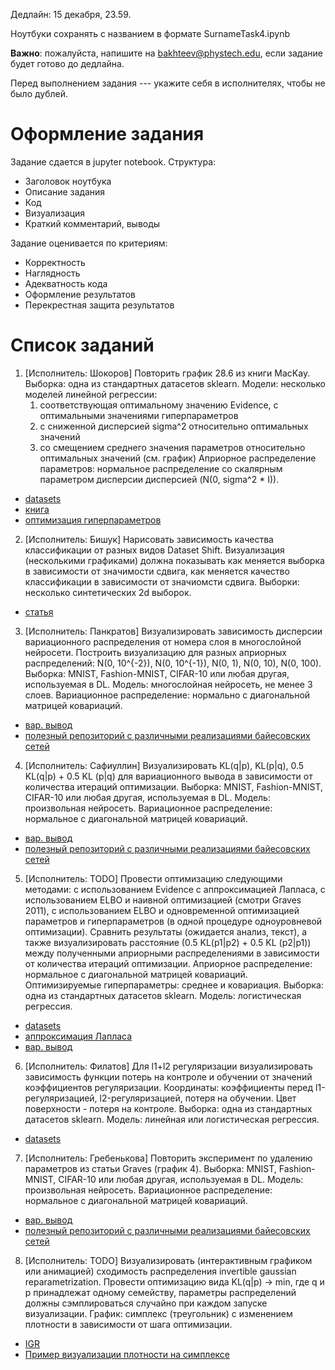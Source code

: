 Дедлайн: 15 декабря, 23.59.

Ноутбуки сохранять с названием в формате SurnameTask4.ipynb

**Важно**: пожалуйста, напишите на bakhteev@phystech.edu, если задание будет готово до дедлайна.

Перед выполнением задания --- укажите себя в исполнителях, чтобы не было дублей.


# Оформление задания
Задание сдается в jupyter notebook. Структура:
* Заголовок ноутбука
* Описание задания
* Код
* Визуализация
* Краткий комментарий, выводы

Задание оценивается по критериям:
* Корректность
* Наглядность
* Адекватность кода
* Оформление результатов
* Перекрестная защита результатов


# Список заданий

1. [Исполнитель: Шокоров] Повторить график 28.6 из книги MacKay. Выборка: одна из стандартных датасетов sklearn. Модели: несколько моделей линейной регрессии:
    1. соответствующая оптимальному значению Evidence, с оптимальными значениями гиперпараметров
    2. с сниженной дисперсией sigma^2 относительно оптимальных значений
    3. со смещением среднего значения параметров относительно оптимальных значений (см. график)
Априорное распределение параметров: нормальное распределение со скалярным параметром дисперсии дисперсией (N(0, sigma^2 * I)).
* [datasets](https://scikit-learn.org/stable/datasets/toy_dataset.html)
* [книга](http://www.inference.org.uk/itprnn/book.pdf)
* [оптимизация гиперпараметров](http://strijov.com/papers/HyperOptimizationEng.pdf)


2. [Исполнитель: Бишук] Нарисовать зависимость качества классификации от разных видов Dataset Shift. Визуализация (несколькими графиками) должна показывать как меняется выборка в зависимости от значимости сдвига, как меняется качество классификации в зависимости от значиомсти сдвига. Выборки: несколько синтетических 2d выборок. 
* [статья](https://rtg.cis.upenn.edu/cis700-2019/papers/dataset-shift/dataset-shift-terminology.pdf)


3. [Исполнитель: Панкратов] Визуализировать зависимость дисперсии вариационного распределения от номера слоя в многослойной нейросети. Построить визуализацию для разных априорных распределений: N(0, 10^{-2}), N(0, 10^{-1}), N(0, 1), N(0, 10), N(0, 100).
Выборка: MNIST, Fashion-MNIST, CIFAR-10 или любая другая, используемая в DL. Модель: многослойная нейросеть, не менее 3 слоев. Вариационное распределение: нормально с диагональной матрицей ковариаций.
* [вар. вывод](https://papers.nips.cc/paper/2011/file/7eb3c8be3d411e8ebfab08eba5f49632-Paper.pdf)
* [полезный репозиторий с различными реализациями байесовских сетей](https://github.com/JavierAntoran/Bayesian-Neural-Networks#uncertainty-decomposition)

4. [Исполнитель: Сафиуллин] Визуализировать KL(q|p), KL(p|q), 0.5 KL(q|p) + 0.5 KL (p|q) для вариационного вывода в зависимости от количества итераций оптимизации.  Выборка: MNIST, Fashion-MNIST, CIFAR-10 или любая другая, используемая в DL. Модель: произвольная нейросеть. Вариационное распределение: нормальное с диагональной матрицей ковариаций.
* [вар. вывод](https://papers.nips.cc/paper/2011/file/7eb3c8be3d411e8ebfab08eba5f49632-Paper.pdf)
* [полезный репозиторий с различными реализациями байесовских сетей](https://github.com/JavierAntoran/Bayesian-Neural-Networks#uncertainty-decomposition)

5. [Исполнитель: TODO] Провести оптимизацию следующими методами: с использованием Evidence с аппроксимацией Лапласа, с использованием ELBO и наивной оптимизацией (смотри Graves 2011), с использованием ELBO и одновременной оптимизацией параметров и гиперпараметров (в одной процедуре одноуровневой оптимизации). Сравнить результаты (ожидается анализ, текст), а также визуализировать расстояние (0.5 KL(p1|p2) + 0.5 KL (p2|p1)) между полученными априорными распределениями в зависимости от количества итераций оптимизации.  Априорное распределение: нормальное с диагональной матрицей ковариаций. Оптимизируемые гиперпараметры: среднее и ковариация. 
Выборка: одна из стандартных датасетов sklearn. Модель: логистическая регрессия.
* [datasets](https://scikit-learn.org/stable/datasets/toy_dataset.html)
* [аппроксимация Лапласа](http://strijov.com/papers/HyperOptimizationEng.pdf)
* [вар. вывод](https://papers.nips.cc/paper/2011/file/7eb3c8be3d411e8ebfab08eba5f49632-Paper.pdf)

6. [Исполнитель: Филатов]  Для  l1+l2 регуляризации визуализировать зависимость функции потерь на контроле и обучении от значений коэффициентов регуляризации. Координаты: коэффициенты перед l1-регуляризацией, l2-регуляризацией, потеря на обучении. Цвет поверхности - потеря на контроле.
Выборка: одна из стандартных датасетов sklearn. Модель: линейная или логистическая регрессия. 
* [datasets](https://scikit-learn.org/stable/datasets/toy_dataset.html)

7. [Исполнитель: Гребенькова] Повторить эксперимент по удалению параметров из статьи Graves (график 4).  Выборка: MNIST, Fashion-MNIST, CIFAR-10 или любая другая, используемая в DL. Модель: произвольная нейросеть. Вариационное распределение: нормальное с диагональной матрицей ковариаций.
* [вар. вывод](https://papers.nips.cc/paper/2011/file/7eb3c8be3d411e8ebfab08eba5f49632-Paper.pdf)
* [полезный репозиторий с различными реализациями байесовских сетей](https://github.com/JavierAntoran/Bayesian-Neural-Networks#uncertainty-decomposition)

8. [Исполнитель: TODO] Визуализировать (интерактивным графиком или анимацией) сходимость распределения invertible gaussian reparametrization. Провести оптимизацию вида KL(q|p) -> min, где q и p принадлежат одному семейству, параметры распределений должны сэмплироваться случайно при каждом запуске визуализации.
График: симплекс (треугольник) с изменением плотности в зависимости от шага оптимизации.
* [IGR](https://arxiv.org/pdf/1912.09588.pdf)
* [Пример визуализации плотности на симплексе](http://blog.bogatron.net/blog/2014/02/02/visualizing-dirichlet-distributions/)

